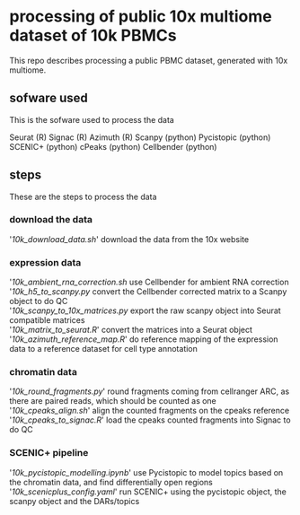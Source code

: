 # processing of public 10x multiome dataset of 10k PBMCs

This repo describes processing a public PBMC dataset, generated with 10x multiome.

## sofware used

This is the sofware used to process the data

Seurat (R)
Signac (R)
Azimuth (R)
Scanpy (python)
Pycistopic (python)
SCENIC+ (python)
cPeaks (python)
Cellbender (python)

## steps

These are the steps to process the data


### download the data

'*10k_download_data.sh*'    download the data from the 10x website


### expression data

'*10k_ambient_rna_correction.sh*    use Cellbender for ambient RNA correction\
'*10k_h5_to_scanpy.py*    convert the Cellbender corrected matrix to a Scanpy object to do QC\
'*10k_scanpy_to_10x_matrices.py*    export the raw scanpy object into Seurat compatible matrices\
'*10k_matrix_to_seurat.R*'  convert the matrices into a Seurat object\
'*10k_azimuth_reference_map.R*' do reference mapping of the expression data to a reference dataset for cell type annotation


### chromatin data

'*10k_round_fragments.py*'  round fragments coming from cellranger ARC, as there are paired reads, which should be counted as one\
'*10k_cpeaks_align.sh*' align the counted fragments on the cpeaks reference\
'*10k_cpeaks_to_signac.R*'  load the cpeaks counted fragments into Signac to do QC


### SCENIC+ pipeline

'*10k_pycistopic_modelling.ipynb*'  use Pycistopic to model topics based on the chromatin data, and find differentially open regions\
'*10k_scenicplus_config.yaml*'  run SCENIC+ using the pycistopic object, the scanpy object and the DARs/topics
